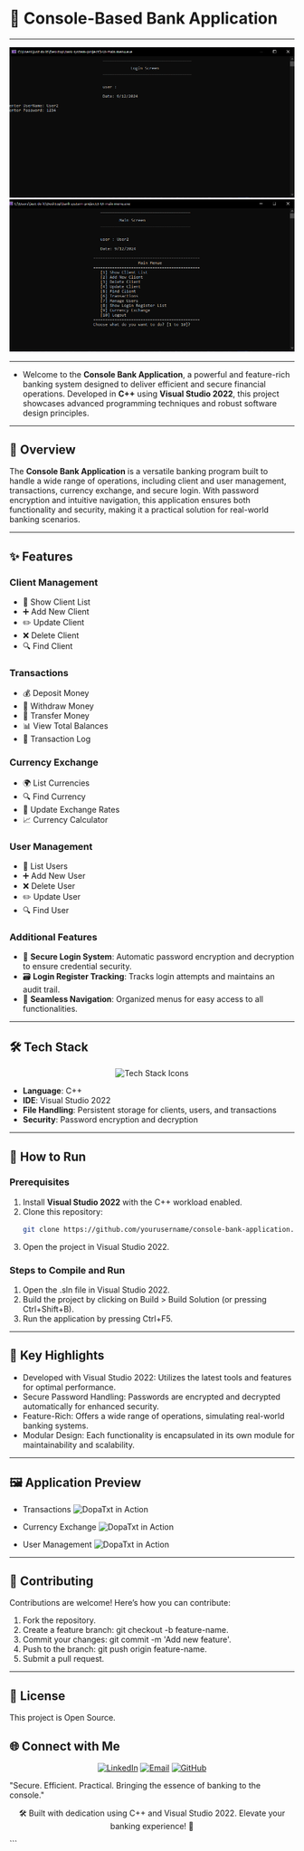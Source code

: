 # 🏦 Console-Based Bank Application

---

![DopaTxt in Action](https://github.com/dopacoding/bank-system-project/blob/e1dca637c75593ce81268a71f8c54171eb9ed416/bank%20systen%20project.PNG)
![DopaTxt in Action](https://github.com/dopacoding/bank-system-project/blob/e1dca637c75593ce81268a71f8c54171eb9ed416/bank%20system%20project1.PNG)

---


- Welcome to the **Console Bank Application**, a powerful and feature-rich banking system designed to deliver efficient and secure financial operations. Developed in **C++** using **Visual Studio 2022**, this project showcases advanced programming techniques and robust software design principles.

---

## 📜 Overview

The **Console Bank Application** is a versatile banking program built to handle a wide range of operations, including client and user management, transactions, currency exchange, and secure login. With password encryption and intuitive navigation, this application ensures both functionality and security, making it a practical solution for real-world banking scenarios.

---

## ✨ Features

### **Client Management**
- 👥 Show Client List  
- ➕ Add New Client  
- ✏️ Update Client  
- ❌ Delete Client  
- 🔍 Find Client  

### **Transactions**
- 💰 Deposit Money  
- 🏦 Withdraw Money  
- 🔄 Transfer Money  
- 📊 View Total Balances  
- 📜 Transaction Log  

### **Currency Exchange**
- 🌍 List Currencies  
- 🔍 Find Currency  
- 💱 Update Exchange Rates  
- 📈 Currency Calculator  

### **User Management**
- 👤 List Users  
- ➕ Add New User  
- ❌ Delete User  
- ✏️ Update User  
- 🔍 Find User  

### **Additional Features**
- 🔐 **Secure Login System**: Automatic password encryption and decryption to ensure credential security.  
- 🗃️ **Login Register Tracking**: Tracks login attempts and maintains an audit trail.  
- 🔄 **Seamless Navigation**: Organized menus for easy access to all functionalities.  

---

## 🛠️ Tech Stack

<p align="center">
  <img src="https://skillicons.dev/icons?i=cpp,visualstudio,github&theme=dark" alt="Tech Stack Icons">
</p>

- **Language**: C++  
- **IDE**: Visual Studio 2022  
- **File Handling**: Persistent storage for clients, users, and transactions  
- **Security**: Password encryption and decryption  

---

## 🚀 How to Run

### Prerequisites
1. Install **Visual Studio 2022** with the C++ workload enabled.  
2. Clone this repository:
   ```bash
   git clone https://github.com/yourusername/console-bank-application.git

3. Open the project in Visual Studio 2022.

### Steps to Compile and Run
1. Open the .sln file in Visual Studio 2022.
2. Build the project by clicking on Build > Build Solution (or pressing Ctrl+Shift+B).
3. Run the application by pressing Ctrl+F5.

---

## 🌟 Key Highlights

- Developed with Visual Studio 2022: Utilizes the latest tools and features for optimal performance.
- Secure Password Handling: Passwords are encrypted and decrypted automatically for enhanced security.
- Feature-Rich: Offers a wide range of operations, simulating real-world banking systems.
- Modular Design: Each functionality is encapsulated in its own module for maintainability and scalability.

---

 ## 🖼️ Application Preview

- Transactions
![DopaTxt in Action](https://github.com/dopacoding/bank-system-project/blob/e1dca637c75593ce81268a71f8c54171eb9ed416/bank%20system%20transactions.PNG)

- Currency Exchange
![DopaTxt in Action](https://github.com/dopacoding/bank-system-project/blob/e1dca637c75593ce81268a71f8c54171eb9ed416/bank%20system%20currency%20exchange.PNG)

- User Management
![DopaTxt in Action](https://github.com/dopacoding/bank-system-project/blob/e1dca637c75593ce81268a71f8c54171eb9ed416/bank%20system%20manage%20users.PNG)

---
## 🤝 Contributing
Contributions are welcome! Here’s how you can contribute:

1. Fork the repository.
2. Create a feature branch: git checkout -b feature-name.
3. Commit your changes: git commit -m 'Add new feature'.
4. Push to the branch: git push origin feature-name.
5. Submit a pull request.

---

## 📄 License
This project is Open Source.

## 🌐 Connect with Me
<p align="center"> <a href="https://linkedin.com/in/amer-cherfi-402392174"><img src="https://img.shields.io/badge/LinkedIn-0077B5?style=for-the-badge&logo=linkedin&logoColor=white" alt="LinkedIn"></a> <a href="mailto:dopacoding@gmail.com"><img src="https://img.shields.io/badge/Email-D14836?style=for-the-badge&logo=gmail&logoColor=white" alt="Email"></a> <a href="https://github.com/dopacoding"><img src="https://img.shields.io/badge/GitHub-181717?style=for-the-badge&logo=github&logoColor=white" alt="GitHub"></a> </p>
"Secure. Efficient. Practical. Bringing the essence of banking to the console."

<p align="center"> 🛠️ Built with dedication using C++ and Visual Studio 2022. Elevate your banking experience! 🚀 </p> ```
